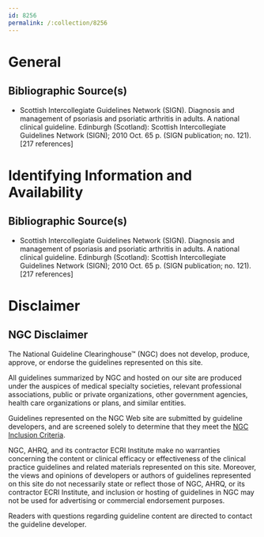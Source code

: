 ```yaml
---
id: 8256
permalink: /:collection/8256
---
```


# General

## Bibliographic Source(s)

- Scottish Intercollegiate Guidelines Network (SIGN). Diagnosis and management of psoriasis and psoriatic arthritis in adults. A national clinical guideline. Edinburgh (Scotland): Scottish Intercollegiate Guidelines Network (SIGN); 2010 Oct. 65 p. (SIGN publication; no. 121). [217 references]

# Identifying Information and Availability

## Bibliographic Source(s)

- Scottish Intercollegiate Guidelines Network (SIGN). Diagnosis and management of psoriasis and psoriatic arthritis in adults. A national clinical guideline. Edinburgh (Scotland): Scottish Intercollegiate Guidelines Network (SIGN); 2010 Oct. 65 p. (SIGN publication; no. 121). [217 references]

# Disclaimer

## NGC Disclaimer

The National Guideline Clearinghouse™ (NGC) does not develop, produce, approve, or endorse the guidelines represented on this site.

All guidelines summarized by NGC and hosted on our site are produced under the auspices of medical specialty societies, relevant professional associations, public or private organizations, other government agencies, health care organizations or plans, and similar entities.

Guidelines represented on the NGC Web site are submitted by guideline developers, and are screened solely to determine that they meet the [NGC Inclusion Criteria](/help-and-about/summaries/inclusion-criteria).

NGC, AHRQ, and its contractor ECRI Institute make no warranties concerning the content or clinical efficacy or effectiveness of the clinical practice guidelines and related materials represented on this site. Moreover, the views and opinions of developers or authors of guidelines represented on this site do not necessarily state or reflect those of NGC, AHRQ, or its contractor ECRI Institute, and inclusion or hosting of guidelines in NGC may not be used for advertising or commercial endorsement purposes.

Readers with questions regarding guideline content are directed to contact the guideline developer.

